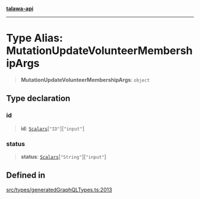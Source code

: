 [**talawa-api**](../../../README.md)

***

# Type Alias: MutationUpdateVolunteerMembershipArgs

> **MutationUpdateVolunteerMembershipArgs**: `object`

## Type declaration

### id

> **id**: [`Scalars`](Scalars.md)\[`"ID"`\]\[`"input"`\]

### status

> **status**: [`Scalars`](Scalars.md)\[`"String"`\]\[`"input"`\]

## Defined in

[src/types/generatedGraphQLTypes.ts:2013](https://github.com/Suyash878/talawa-api/blob/b5a9d8b4a1ea678a3d6f5b710b3721f91a3052fc/src/types/generatedGraphQLTypes.ts#L2013)
